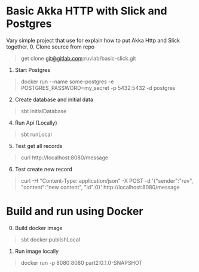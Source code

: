 # Basic Akka HTTP with Slick and Postgres
Vary simple project that use for explain how to put Akka Http and Slick together.
0. Clone source from repo
> get clone git@gitlab.com:ruvlab/basic-slick.git
1. Start Postgres
> docker run --name some-postgres -e POSTGRES_PASSWORD=my_secret -p 5432:5432 -d postgres 
2. Create database and initial data
> sbt initialDatabase
4. Run Api (Locally)
> sbt runLocal
5. Test get all records
> curl http://localhost:8080/message
6. Test create new record
> curl -H "Content-Type: application/json" -X POST -d '{"sender":"ruv", "content":"new content", "id":0}' http://localhost:8080/message

# Build and run using Docker
0. Build docker image
> sbt docker:publishLocal
1. Run image locally
> docker run -p 8080:8080 part2:0.1.0-SNAPSHOT
